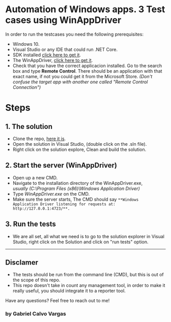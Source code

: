 # Automation of Windows apps. 3 Test cases using WinAppDriver

In order to run the testcases you need the following prerequisites:

* Windows 10.
* Visual Studio or any IDE that could run .NET Core.
* SDK installed [click here to get it](https://developer.microsoft.com/en-us/windows/downloads/windows-10-sdk/).
* The WinAppDriver, [click here to get it](https://github.com/Microsoft/WinAppDriver/releases).
* Check that you have the correct applicacion installed. Go to the search box and type **Remote Control**. There should be an application with that exact name, if not you could get it from the Microsoft Store. *(Don't confuse the target app with another one called "Remote Control Connection")*


# Steps
## 1. The solution
- Clone the repo, [here it is](https://github.com/gcalvoCR/remote-desktop-winappdriver).
- Open the solution in Visual Studio, (double click on the .sln file).
- Right click on the solution explore, Clean and build the solution.


## 2. Start the server (WinAppDriver)

- Open up a new CMD.
- Navigate to the installation directory of the WinAppDriver.exe,  
    *usually (C:\Program Files (x86)\Windows Application Driver)* 
- Type *WinAppDriver.exe* on the CMD.
- Make sure the server starts, The CMD should say ` **Windows Application Driver listening for requests at: http://127.0.0.1:4723/**. `


## 3. Run the tests

- We are all set, all what we need is to go to the solution explorer in Visual Studio, right click on the Solution and click on "run tests" option.

***

## Disclamer

- The tests should be run from the command line (CMD), but this is out of the scope of this repo.
- This repo doesn't take in count any management tool, in order to make it really useful, you should integrate it to a reporter tool.

Have any questions? Feel free to reach out to me!


### by Gabriel Calvo Vargas

